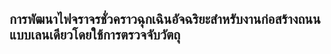 <h2>การพัฒนาไฟจราจรชั่วคราวฉุกเฉินอัจฉริยะสำหรับงานก่อสร้างถนนแบบเลนเดียวโดยใช้การตรวจจับวัตถุ</h2>
